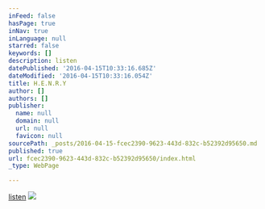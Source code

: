 ```yaml
---
inFeed: false
hasPage: true
inNav: true
inLanguage: null
starred: false
keywords: []
description: listen
datePublished: '2016-04-15T10:33:16.685Z'
dateModified: '2016-04-15T10:33:16.054Z'
title: H.E.N.R.Y
author: []
authors: []
publisher:
  name: null
  domain: null
  url: null
  favicon: null
sourcePath: _posts/2016-04-15-fcec2390-9623-443d-832c-b52392d95650.md
published: true
url: fcec2390-9623-443d-832c-b52392d95650/index.html
_type: WebPage

---
```

[listen][0]
![](https://the-grid-user-content.s3-us-west-2.amazonaws.com/2e336fb2-9cb0-4f1e-b512-f52555b8f73f.jpg)

[0]: https://soundcloud.com/scfchynahouse/h-e-n-r-y